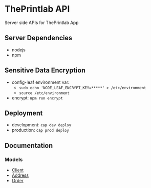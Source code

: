 ThePrintlab API
==================

Server side APIs for ThePrintlab App

## Server Dependencies
- nodejs
- npm

## Sensitive Data Encryption
- config-leaf environment var:
	* `sudo echo 'NODE_LEAF_ENCRYPT_KEY=*****' > /etc/environment`
	* `source /etc/environment`
- encrypt: `npm run encrypt`

## Deployment
- development: `cap dev deploy`
- production: `cap prod deploy`

## Documentation

### Models
* [Client](client.html)
* [Address](address.html)
* [Order](order.html)

